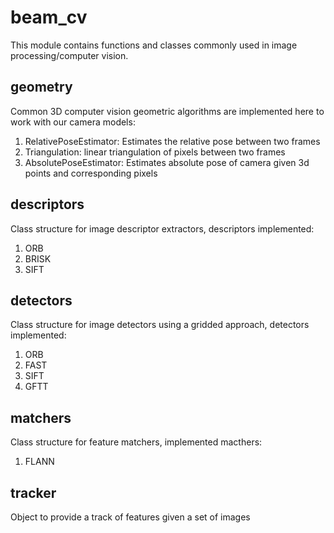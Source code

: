 # beam_cv

This module contains functions and classes commonly used in image processing/computer vision.

## geometry

Common 3D computer vision geometric algorithms are implemented here to work with our camera models:
1. RelativePoseEstimator: Estimates the relative pose between two frames
2. Triangulation: linear triangulation of pixels between two frames
3. AbsolutePoseEstimator: Estimates absolute pose of camera given 3d points and corresponding pixels

## descriptors

Class structure for image descriptor extractors, descriptors implemented:
1. ORB
2. BRISK
3. SIFT

## detectors

Class structure for image detectors using a gridded approach, detectors implemented:
1. ORB
2. FAST
3. SIFT
4. GFTT

## matchers

Class structure for feature matchers, implemented macthers:
1. FLANN

## tracker

Object to provide a track of features given a set of images
